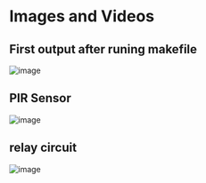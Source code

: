 # Images and Videos

## First output after runing makefile
 
 ![image](https://user-images.githubusercontent.com/75003344/144374478-b4795329-b668-490d-90ef-0dd5cbab7594.png)
 
 ## PIR Sensor
 ![image](https://user-images.githubusercontent.com/75003344/144439817-52c4c7fd-baa1-4886-b05b-fbe42a870554.png)

 
 ## relay circuit
 ![image](https://user-images.githubusercontent.com/75003344/144374478-b4795329-b668-490d-90ef-0dd5cbab7594.png)




